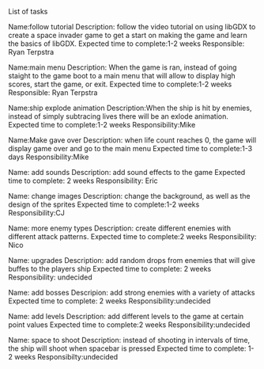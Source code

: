 List of tasks

Name:follow tutorial
Description: follow the video tutorial on using libGDX to create a space invader game to get a start on making the game and learn the basics of libGDX. 
Expected time to complete:1-2 weeks
Responsible: Ryan Terpstra

Name:main menu
Description: When the game is ran, instead of going staight to the game boot to a main menu that will allow to display high scores, start the game, or exit.
Expected time to complete:1-2 weeks
Responsible: Ryan Terpstra

Name:ship explode animation
Description:When the ship is hit by enemies, instead of simply subtracing lives there will be an exlode animation.
Expected time to complete:1-2 weeks
Responsibility:Mike

Name:Make gave over
Description: when life count reaches 0, the game will display game over and go to the main menu
Expected time to complete:1-3 days
Responsibility:Mike

Name: add sounds
Description: add sound effects to the game
Expected time to complete: 2 weeks
Responsibility: Eric

Name: change images
Description: change the background, as well as the design of the sprites
Expected time to complete:1-2 weeks
Responsibility:CJ

Name: more enemy types
Description: create different enemies with different attack patterns.
Expected time to complete:2 weeks
Responsibility: Nico

Name: upgrades
Description: add random drops from enemies that will give buffes to the players ship
Expected time to complete: 2 weeks
Responsibility: undecided

Name: add bosses
Descripion: add strong enemies with a variety of attacks
Expected time to complete: 2 weeks
Responsibility:undecided

Name: add levels
Description: add different levels to the game at certain point values
Expected time to complete:2 weeks
Responsibility:undecided

Name: space to shoot
Description: instead of shooting in intervals of time, the ship will shoot when spacebar is pressed
Expected time to complete: 1-2 weeks
Responsibilty:undecided


